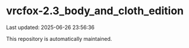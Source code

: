# vrcfox-2.3_body_and_cloth_edition

Last updated: 2025-06-26 23:56:36

This repository is automatically maintained.
